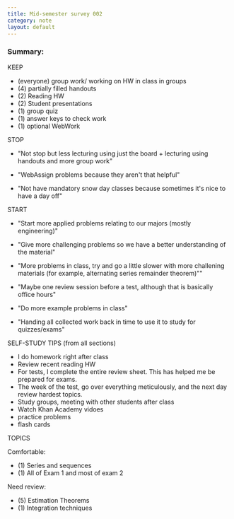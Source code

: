 ```yaml
---
title: Mid-semester survey 002
category: note
layout: default
---
```


### Summary:


KEEP

* (everyone) group work/ working on HW in class in groups
* (4) partially filled handouts
* (2) Reading HW
* (2) Student presentations
* (1) group quiz
* (1) answer keys to check work
* (1) optional WebWork


STOP

* "Not stop but less lecturing using just the board + lecturing using handouts and more group work"

* "WebAssign problems because they aren't that helpful"

* "Not have mandatory snow day classes because sometimes it's nice to have a day off"


START

* "Start more applied problems relating to our majors (mostly engineering)"

* "Give more challenging problems so we have a better understanding of the material"

* "More problems in class, try and go a little slower with more challening materials (for example, alternating series remainder theorem)""

* "Maybe one review session before a test, although that is basically office hours"

* "Do more example problems in class"

* "Handing all collected work back in time to use it to study for quizzes/exams"


SELF-STUDY TIPS (from all sections)

* I do homework right after class
* Review recent reading HW
* For tests, I complete the entire review sheet. This has helped me be prepared for exams.
* The week of the test, go over everything meticulously, and the next day review hardest topics.
* Study groups, meeting with other students after class
* Watch Khan Academy vidoes
* practice problems
* flash cards


TOPICS 

Comfortable:
* (1) Series and sequences
* (1) All of Exam 1 and most of exam 2

Need review: 
* (5) Estimation Theorems
* (1) Integration techniques

